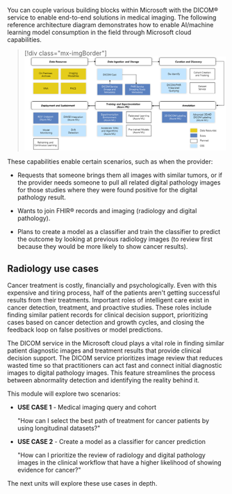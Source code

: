 You can couple various building blocks within Microsoft with the DICOM® service to enable end-to-end solutions in medical imaging. The following reference architecture diagram demonstrates how to enable AI/machine learning model consumption in the field through Microsoft cloud capabilities.

> [!div class="mx-imgBorder"]
> [![Diagram of the architecture of Microsoft medical imaging capabilities.](../media/architecture.png)](../media/architecture.png#lightbox)

These capabilities enable certain scenarios, such as when the provider:

- Requests that someone brings them all images with similar tumors, or if the provider needs someone to pull all related digital pathology images for those studies where they were found positive for the digital pathology result.

- Wants to join FHIR® records and imaging (radiology and digital pathology).

- Plans to create a model as a classifier and train the classifier to predict the outcome by looking at previous radiology images (to review first because they would be more likely to show cancer results).

## Radiology use cases

Cancer treatment is costly, financially and psychologically. Even with this expensive and tiring process, half of the patients aren't getting successful results from their treatments. Important roles of intelligent care exist in cancer detection, treatment, and proactive studies. These roles include finding similar patient records for clinical decision support, prioritizing cases based on cancer detection and growth cycles, and closing the feedback loop on false positives or model predictions.

The DICOM service in the Microsoft cloud plays a vital role in finding similar patient diagnostic images and treatment results that provide clinical decision support. The DICOM service prioritizes image review that reduces wasted time so that practitioners can act fast and connect initial diagnostic images to digital pathology images. This feature streamlines the process between abnormality detection and identifying the reality behind it.

This module will explore two scenarios:

- **USE CASE 1** - Medical imaging query and cohort

  "How can I select the best path of treatment for cancer patients by using longitudinal datasets?"

- **USE CASE 2** - Create a model as a classifier for cancer prediction

  "How can I prioritize the review of radiology and digital pathology images in the clinical workflow that have a higher likelihood of showing evidence for cancer?"

The next units will explore these use cases in depth.
